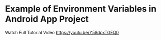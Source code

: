 # Example of Environment Variables in Android App Project

Watch Full Tutorial Video 
https://youtu.be/Y58dpxTGEQ0